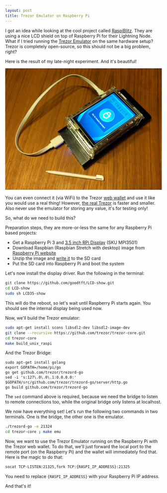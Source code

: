 ```yaml
---
layout: post
title: Trezor Emulator on Raspberry Pi
---
```


I got an idea while looking at the cool project called [RaspiBlitz](https://github.com/rootzoll/raspiblitz). They are using a nice LCD shield on top of Raspberry Pi for their Lightning Node. What if I tried running the [Trezor Emulator](https://github.com/trezor/trezor-core) on the same hardware setup? Trezor is completely open-source, so this should not be a big problem, right?

Here is the result of my late-night experiment. And it's beautiful!

![trezor_raspi](/assets/trezor_raspi.jpg)

You can even connect it (via WiFi) to the Trezor [web wallet](https://wallet.trezor.io) and use it like you would use a real thing! However, [the real Trezor](http://shop.trezor.io/) is faster and smaller. Also never use the emulator for storing any value, it's for testing only!

So, what do we need to build this?

Preparation steps, they are more-or-less the same for any Raspberry Pi based projects:

* Get a Raspberry Pi 3 and [3.5 inch RPi Display](http://www.lcdwiki.com/3.5inch_RPi_Display) (SKU MPI3501)
* Download Raspbian (Raspbian Stretch with desktop) image from [Raspberry Pi website](https://www.raspberrypi.org/downloads/raspbian/)
* Unzip the image and [write it](https://www.raspberrypi.org/documentation/installation/installing-images/README.md) to the SD card
* Put the SD card into Raspberry Pi and boot the system

Let's now install the display driver. Run the following in the terminal:

``` bash
git clone https://github.com/goodtft/LCD-show.git
cd LCD-show
sudo sh LCD35-show
```

This will do the reboot, so let's wait until Raspberry Pi starts again. You should see the internal display being used now.

Now, we'll build the Trezor emulator:

``` bash
sudo apt-get install scons libsdl2-dev libsdl2-image-dev
git clone --recursive https://github.com/trezor/trezor-core.git
cd trezor-core
make build_unix_raspi
```

And the Trezor Bridge:

```
sudo apt-get install golang
export GOPATH=/home/pi/go
go get github.com/trezor/trezord-go
sed -i 's:127\.0\.0\.1:0.0.0.0:' $GOPATH/src/github.com/trezor/trezord-go/server/http.go
go build github.com/trezor/trezord-go
```

The `sed` command above is required, because we need the bridge to listen to remote connections too, while the original bridge only listens at localhost.

We now have everything set! Let's run the following two commands in two terminals. One is the bridge, the other one is the emulator.

``` bash
./trezord-go -e 21324
cd trezor-core ; make emu
```

Now, we want to use the Trezor Emulator running on the Raspberry Pi with the Trezor web wallet. To do that, we'll just forward the local port to the remote port (on the Raspberry Pi) and the wallet will immediately find that. Here is the magic to do that:

``` bash
socat TCP-LISTEN:21325,fork TCP:{RASPI_IP_ADDRESS}:21325
```

You need to replace `{RASPI_IP_ADDRESS}` with your Raspberry Pi IP address.

And that's it!
